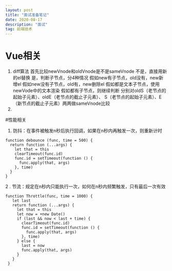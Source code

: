 ```yaml
---
layout: post
title: "面试准备笔记"
date: 2020-08-17 
description: "面试"
tag: 前端技术
---
```


# Vue相关
1. diff算法
首先比较newVnode和oldVnode是不是sameVnode
不是，直接用新的el替换
是，判断子节点，分4种情况
假如new有子节点，old没有，new新增el
假如new没有子节点，old有，new删除el
假如都是文本子节点，使用newVode中的文本渲染
假如都有子节点，则继续判断
分别对oldS（老节点的起始子元素）、oldE（老节点的截止子元素）、
S（老节点的起始子元素）、E（新节点的截止子元素）两两做sameVnode比较
2. 

#性能相关
1. 防抖：在事件被触发n秒后执行回调，如果在n秒内再触发一次，则重新计时
```
function debounce (func, time = 500) {
  return function (...args) {
    let that = this
    clearTimeout(func.id)
    func.id = setTimeout(function () {
      func.apply(that, args)
    }, time)
  }
}
```  
2 . 节流：规定在n秒内只能执行一次，如何在n秒内频繁触发，只有最后一次有效
```
function Throttle(func, time = 1000) {
   let last
   return function (...args) {
     let that = this
     let now = +new Date()
     if (last && now < last + time) {
       clearTimeout(func.id)
       func.id = setTimeout(function () {
         func.apply(that, args)
       }, time)
     } else {
       last = now
       func.apply(that, args)
     }
   }
 }
```


